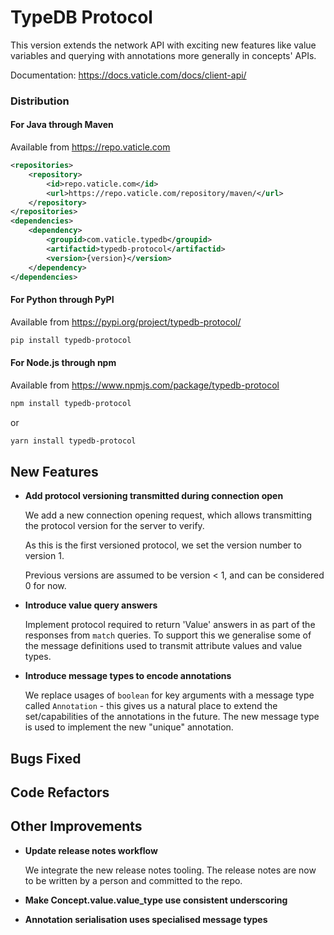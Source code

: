 # TypeDB Protocol

This version extends the network API with exciting new features like value variables and querying with annotations more generally in concepts' APIs.

Documentation: https://docs.vaticle.com/docs/client-api/

### Distribution

#### For Java through Maven

Available from https://repo.vaticle.com
```xml
<repositories>
    <repository>
        <id>repo.vaticle.com</id>
        <url>https://repo.vaticle.com/repository/maven/</url>
    </repository>
</repositories>
<dependencies>
    <dependency>
        <groupid>com.vaticle.typedb</groupid>
        <artifactid>typedb-protocol</artifactid>
        <version>{version}</version>
    </dependency>
</dependencies>
```

#### For Python through PyPI

Available from https://pypi.org/project/typedb-protocol/

```sh
pip install typedb-protocol
```

#### For Node.js through npm

Available from https://www.npmjs.com/package/typedb-protocol

```sh
npm install typedb-protocol
```
or
```sh
yarn install typedb-protocol
```


## New Features
- **Add protocol versioning transmitted during connection open**
  
  We add a new connection opening request, which allows transmitting the protocol version for the server to verify.
  
  As this is the first versioned protocol, we set the version number to version 1.
  
  Previous versions are assumed to be version < 1, and can be considered 0 for now.
  
  
- **Introduce value query answers**
  
  Implement protocol required to return 'Value' answers in as part of the responses from `match` queries. To support this we generalise some of the message definitions used to transmit attribute values and value types.
  
  
- **Introduce message types to encode annotations**
  
  We replace usages of `boolean` for key arguments with a message type called `Annotation` - this gives us a natural place to extend the set/capabilities of the annotations in the future. The new message type is used to implement the new "unique" annotation.
  
  

## Bugs Fixed


## Code Refactors


## Other Improvements
- **Update release notes workflow**
  
  We integrate the new release notes tooling. The release notes are now to be written by a person and committed to the repo.
  
  
- **Make Concept.value.value_type use consistent underscoring**

- **Annotation serialisation uses specialised message types**

    
